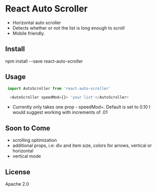 # React Auto Scroller

- Horizontal auto scroller
- Detects whether or not the list is long enough to scroll
- Mobile friendly.

## Install

npm install --save react-auto-scroller

## Usage
```js
 import AutoScroller from 'react-auto-scroller'

  <AutoScroller speedMod={}> 'your list'</AutoScroller>
```
- Currently only takes one prop - speedMod=. Default is set to 0.10 I would suggest working with increments of .01

## Soon to Come
- scrolling optimization
- additional props, i.e: div and item size, colors for arrows, vertical or horizontal
- vertical mode

## License

Apache 2.0
